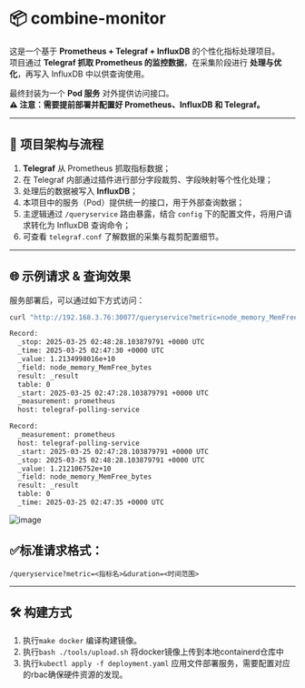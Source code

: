 # 📦 combine-monitor

这是一个基于 **Prometheus + Telegraf + InfluxDB** 的个性化指标处理项目。  
项目通过 **Telegraf 抓取 Prometheus 的监控数据**，在采集阶段进行 **处理与优化**，再写入 InfluxDB 中以供查询使用。

最终封装为一个 **Pod 服务** 对外提供访问接口。  
**⚠️ 注意：需要提前部署并配置好 Prometheus、InfluxDB 和 Telegraf。**

---

## 🧩 项目架构与流程

1. **Telegraf** 从 Prometheus 抓取指标数据；
2. 在 Telegraf 内部通过插件进行部分字段裁剪、字段映射等个性化处理；
3. 处理后的数据被写入 **InfluxDB**；
4. 本项目中的服务（Pod）提供统一的接口，用于外部查询数据；
5. 主逻辑通过 `/queryservice` 路由暴露，结合 `config` 下的配置文件，将用户请求转化为 InfluxDB 查询命令；
6. 可查看 `telegraf.conf` 了解数据的采集与裁剪配置细节。

---

## 🌐 示例请求 & 查询效果

服务部署后，可以通过如下方式访问：

```bash
curl "http://192.168.3.76:30077/queryservice?metric=node_memory_MemFree_bytes&duration=1m"

Record:
  _stop: 2025-03-25 02:48:28.103879791 +0000 UTC
  _time: 2025-03-25 02:47:30 +0000 UTC
  _value: 1.2134998016e+10
  _field: node_memory_MemFree_bytes
  result: _result
  table: 0
  _start: 2025-03-25 02:47:28.103879791 +0000 UTC
  _measurement: prometheus
  host: telegraf-polling-service

Record:
  _measurement: prometheus
  host: telegraf-polling-service
  _start: 2025-03-25 02:47:28.103879791 +0000 UTC
  _stop: 2025-03-25 02:48:28.103879791 +0000 UTC
  _value: 1.212106752e+10
  _field: node_memory_MemFree_bytes
  result: _result
  table: 0
  _time: 2025-03-25 02:47:35 +0000 UTC
```
![image](https://github.com/user-attachments/assets/0221566f-9c6c-440c-b107-611817653acc)

## ✅**标准请求格式：**
`/queryservice?metric=<指标名>&duration=<时间范围>`

---
## 🛠️ 构建方式
1. 执行`make docker` 编译构建镜像。
2. 执行`bash ./tools/upload.sh` 将docker镜像上传到本地containerd仓库中
3. 执行`kubectl apply -f deployment.yaml` 应用文件部署服务，需要配置对应的rbac确保硬件资源的发现。



